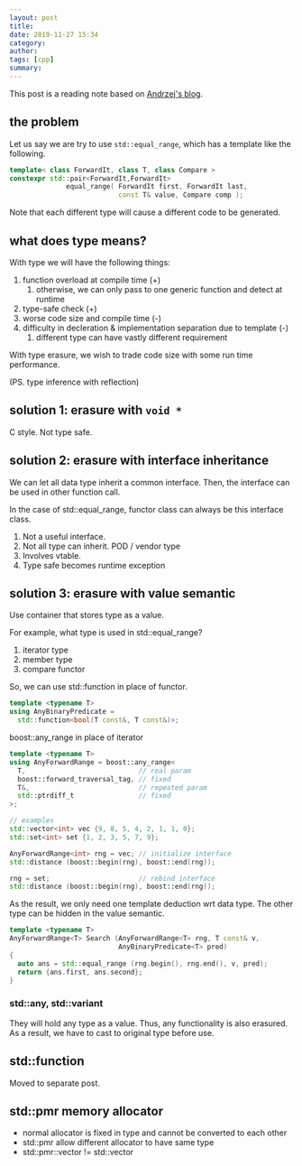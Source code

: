 ```yaml
---
layout: post
title:
date: 2019-11-27 15:34
category:
author:
tags: [cpp]
summary:
---
```


This post is a reading note based on [Andrzej's blog](https://akrzemi1.wordpress.com/2013/11/18/type-erasure-part-i/).

## the problem

Let us say we are try to use `std::equal_range`, which has a template like the following.

```c++
template< class ForwardIt, class T, class Compare >
constexpr std::pair<ForwardIt,ForwardIt>
              equal_range( ForwardIt first, ForwardIt last,
                           const T& value, Compare comp );
```

Note that each different type will cause a different code to be generated.

## what does type means?

With type we will have the following things:

1. function overload at compile time (+)
   1. otherwise, we can only pass to one generic function and detect at runtime
2. type-safe check (+)
3. worse code size and compile time (-)
4. difficulty in decleration & implementation separation due to template (-)
   1. different type can have vastly different requirement

With type erasure, we wish to trade code size with some run time performance.

(PS. type inference with reflection)

## solution 1: erasure with `void *`

C style. Not type safe.

## solution 2: erasure with interface inheritance

We can let all data type inherit a common interface.
Then, the interface can be used in other function call.

In the case of std::equal_range, functor class can always be this interface class.

1. Not a useful interface.
2. Not all type can inherit. POD / vendor type
3. Involves vtable.
4. Type safe becomes runtime exception

## solution 3: erasure with value semantic

Use container that stores type as a value.

For example, what type is used in std::equal_range?

1. iterator type
2. member type
3. compare functor

So, we can use std::function in place of functor.

```c++
template <typename T>
using AnyBinaryPredicate =
  std::function<bool(T const&, T const&)>;
```

boost::any_range in place of iterator

```c++
template <typename T>
using AnyForwardRange = boost::any_range<
  T,                            // real param
  boost::forward_traversal_tag, // fixed
  T&,                           // repeated param
  std::ptrdiff_t                // fixed
>;

// examples
std::vector<int> vec {9, 8, 5, 4, 2, 1, 1, 0};
std::set<int> set {1, 2, 3, 5, 7, 9};

AnyForwardRange<int> rng = vec; // initialize interface
std::distance (boost::begin(rng), boost::end(rng));

rng = set;                      // rebind interface
std::distance (boost::begin(rng), boost::end(rng));
```

As the result, we only need one template deduction wrt data type.
The other type can be hidden in the value semantic.

```c++
template <typename T>
AnyForwardRange<T> Search (AnyForwardRange<T> rng, T const& v,
                           AnyBinaryPredicate<T> pred)
{
  auto ans = std::equal_range (rng.begin(), rng.end(), v, pred);
  return {ans.first, ans.second};
}
```

### std::any, std::variant

They will hold any type as a value.
Thus, any functionality is also erasured.
As a result, we have to cast to original type before use.

## std::function

Moved to separate post.

## std::pmr memory allocator

- normal allocator is fixed in type and cannot be converted to each other
- std::pmr allow different allocator to have same type
- std::pmr::vector != std::vector
